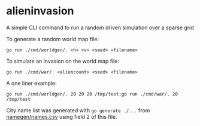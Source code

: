 # alieninvasion
A simple CLI command to run a random driven simulation over a sparse grid

To generate a random world map file:

    go run ./cmd/worldgen/. <h> <v> <seed> <filename>

To simulate an invasion on the world map file:

    go run ./cmd/war/. <aliencount> <seed> <filename>

A one liner example:

    go run ./cmd/worldgen/. 20 20 20 /tmp/test;go run ./cmd/war/. 20 /tmp/test

City name list was generated with `go generate ./...` from 
[namegen/names.csv](namegen/names.csv) using field 2 of this file.